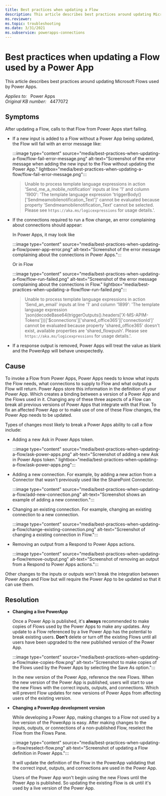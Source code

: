 ```yaml
---
title: Best practices when updating a Flow
description: This article describes best practices around updating Microsoft Flows used by Power Apps.
ms.reviewer: 
ms.topic: troubleshooting
ms.date: 3/31/2021
ms.subservice: powerapps-connections
---
```

# Best practices when updating a Flow used by a Power App

This article describes best practices around updating Microsoft Flows used by Power Apps.

_Applies to:_ &nbsp; Power Apps  
_Original KB number:_ &nbsp; 4477072

## Symptoms

After updating a Flow, calls to that Flow from Power Apps start failing.

- If a new input is added to a Flow without a Power App being updated, the Flow will fail with an error message like:

    :::image type="content" source="media/best-practices-when-updating-a-flow/flow-fail-error-message.png" alt-text="Screenshot of the error message when adding the new input to the Flow without updating the Power App." lightbox="media/best-practices-when-updating-a-flow/flow-fail-error-message.png":::

    > Unable to process template language expressions in action 'Send_me_a_mobile_notification' inputs at line '1' and column '1900': 'The template language expression 'triggerBody()['Sendmeamobilenotification_Text']' cannot be evaluated because property 'Sendmeamobilenotification_Text' cannot be selected. Please see `https://aka.ms/logicexpressions` for usage details.'.

- If the connections required to run a flow change, an error complaining about connections should appear:

    In Power Apps, it may look like

    :::image type="content" source="media/best-practices-when-updating-a-flow/power-app-error.png" alt-text="Screenshot of the error message complaining about the connections in Power Apps.":::

    Or in Flow

    :::image type="content" source="media/best-practices-when-updating-a-flow/flow-run-failed.png" alt-text="Screenshot of the error message complaining about the connections in Flow." lightbox="media/best-practices-when-updating-a-flow/flow-run-failed.png":::

    > Unable to process template language expressions in action 'Send_an_email' inputs at line '1' and column '1899': 'The template language expression 'json(decodeBase64(triggerOutputs().headers['X-MS-APIM-Tokens']))['$connections']['shared_office365']['connectionId']' cannot be evaluated because property 'shared_office365' doesn't exist, available properties are 'shared_flowpush'. Please see `https://aka.ms/logicexpressions` for usage details.'.

- If a response output is removed, Power Apps will treat the value as blank and the PowerApp will behave unexpectedly.  

## Cause

To invoke a Flow from Power Apps, Power Apps needs to know what inputs the Flow needs, what connections to supply to Flow and what outputs a Flow will return. Power Apps store this information in the definition of your Power App. Which creates a binding between a version of a Power App and the Flows used in it. Changing any of these three aspects of a Flow can break all previous versions of Power Apps that integrate with that Flow. To fix an affected Power App or to make use of one of these Flow changes, the Power App needs to be updated.

Types of changes most likely to break a Power Apps ability to call a flow include:

- Adding a new Ask in Power Apps token.

    :::image type="content" source="media/best-practices-when-updating-a-flow/ask-power-apps.png" alt-text="Screenshot of adding a new Ask in Power Apps token." lightbox="media/best-practices-when-updating-a-flow/ask-power-apps.png":::

- Adding a new connection. For example, by adding a new action from a Connector that wasn't previously used like the SharePoint Connector.

    :::image type="content" source="media/best-practices-when-updating-a-flow/add-new-connection.png" alt-text="Screenshot shows an example of adding a new connection.":::

- Changing an existing connection. For example, changing an existing connection to a new connection.

    :::image type="content" source="media/best-practices-when-updating-a-flow/change-existing-connection.png" alt-text="Screenshot of changing a existing connection in Flow.":::

- Removing an output from a Respond to Power Apps actions.

    :::image type="content" source="media/best-practices-when-updating-a-flow/remove-output.png" alt-text="Screenshot of removing an output from a Respond to Power Apps actions.":::

Other changes to the inputs or outputs won't break the integration between Power Apps and Flow but will require the Power App to be updated so that it can use them.

## Resolution

- **Changing a live PowerApp**  

    Once a Power App is published, it's **always** recommended to make copies of Flows used by the Power Apps to make any updates. Any update to a Flow referenced by a live Power App has the potential to break existing users. **Don't** delete or turn off the existing Flows until all users have been upgraded to the new published version of the Power App.

    :::image type="content" source="media/best-practices-when-updating-a-flow/make-copies-flow.png" alt-text="Screenshot to make copies of the Flows used by the Power Apps by selecting the Save As option.":::

    In the new version of the Power App, reference the new Flows. When the new version of the Power App is published, users will start to use the new Flows with the correct inputs, outputs, and connections. Which will prevent Flow updates for new versions of Power Apps from affecting users of the existing version.

- **Changing a PowerApp development version**

    While developing a Power App, making changes to a Flow not used by a live version of the PowerApp is easy. After making changes to the inputs, outputs, or connections of a non-published Flow,  reselect the Flow from the Flows Pane.

    :::image type="content" source="media/best-practices-when-updating-a-flow/reselect-flow.png" alt-text="Screenshot of updating a Flow definition in Power Apps.":::

    It will update the definition of the Flow in the PowerApp validating that the correct input, outputs, and connections are used in the Power App.

    Users of the Power App won't begin using the new Flows until the Power App is published. So updating the existing Flow is ok until it's used by a live version of the Power App.
